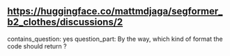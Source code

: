 ## https://huggingface.co/mattmdjaga/segformer_b2_clothes/discussions/2

contains_question: yes
question_part: By the way, which kind of format the code should return ?
